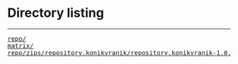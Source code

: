 # Directory listing

---

<pre>
<a href="repo/">repo/</a>
<a href="matrix/">matrix/</a>
<a href="repo/zips/repository.konikvranik/repository.konikvranik-1.0.5.zip">repo/zips/repository.konikvranik/repository.konikvranik-1.0.5.zip</a>
</pre>
